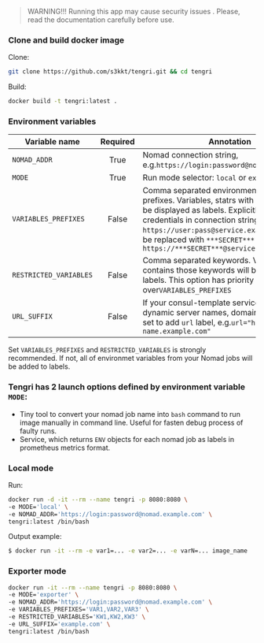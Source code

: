 > WARNING!!! Running this app may cause security issues . Please, read the documentation carefully before use.

### Clone and build docker image
Clone:
```bash
git clone https://github.com/s3kkt/tengri.git && cd tengri
```
Build:
```bash
docker build -t tengri:latest .
```

### Environment variables

| Variable name | Required | Annotation |
| ------------- |:---: | ---------- |
| `NOMAD_ADDR` |True | Nomad connection string, e.g.`https://login:password@nomad.example.com` |
| `MODE` | True | Run mode selector: `local` or `exporter` |
| `VARIABLES_PREFIXES` | False | Comma separated environment variables prefixes. Variables, statrs with that prefixes will be displayed as labels. Explicitly named credentials in connection strings like `https://user:pass@service.example.com` will be replaced with `***SECRET***` e.g. `https://***SECRET***@service.example.com` |
| `RESTRICTED_VARIABLES` | False | Comma separated keywords. Variables, contains those keywords will be excluded from labels. This option has priority over`VARIABLES_PREFIXES` |
| `URL_SUFFIX` | False | If your consul-template service generates dynamic server names, domain suffixes can be set to add `url` label, e.g.`url="http://job-name.example.com"`|

Set `VARIABLES_PREFIXES` and `RESTRICTED_VARIABLES` is strongly recommended. If not, all of environmet variables from your Nomad jobs will be added to labels.

### Tengri has 2 launch options defined by environment variable `MODE`:

- Tiny tool to convert your nomad job name into `bash` command to run image manually in command line. Useful for fasten debug process of faulty runs.
- Service, which returns `ENV` objects for each nomad job as labels in prometheus metrics format.

### Local mode
Run:
```bash
docker run -d -it --rm --name tengri -p 8080:8080 \
-e MODE='local' \
-e NOMAD_ADDR='https://login:password@nomad.example.com' \
tengri:latest /bin/bash
```
Output example:
```bash
$ docker run -it --rm -e var1=... -e var2=... -e varN=... image_name
```
### Exporter mode
```bash
docker run -it --rm --name tengri -p 8080:8080 \
-e MODE='exporter' \
-e NOMAD_ADDR='https://login:password@nomad.example.com' \
-e VARIABLES_PREFIXES='VAR1,VAR2,VAR3' \
-e RESTRICTED_VARIABLES='KW1,KW2,KW3' \
-e URL_SUFFIX='example.com' \
tengri:latest /bin/bash
```